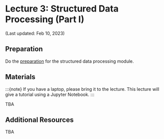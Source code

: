 # Lecture 3: Structured Data Processing (Part I)

(Last updated: Feb 10, 2023)

## Preparation

Do the [preparation](../modules/structured-data/preparation-structured-data) for the structured data processing module.

## Materials

:::{note}
If you have a laptop, please bring it to the lecture.
This lecture will give a tutorial using a Jupyter Notebook.
:::

TBA

## Additional Resources

TBA
